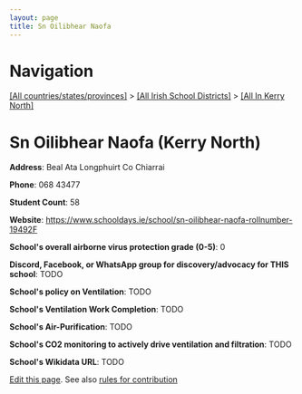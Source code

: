 ```yaml
---
layout: page
title: Sn Oilibhear Naofa
---
```

# Navigation

[[All countries/states/provinces]](../../..) > [[All Irish School Districts]](../..) > [[All In Kerry North]](..)

# Sn Oilibhear Naofa (Kerry North)

**Address**: Beal Ata Longphuirt Co Chiarrai

**Phone**: 068 43477

**Student Count**: 58

**Website**: <https://www.schooldays.ie/school/sn-oilibhear-naofa-rollnumber-19492F>

**School's overall airborne virus protection grade (0-5)**: 0

**Discord, Facebook, or WhatsApp group for discovery/advocacy for THIS school**: TODO

**School's policy on Ventilation**: TODO

**School's Ventilation Work Completion**: TODO

**School's Air-Purification**: TODO

**School's CO2 monitoring to actively drive ventilation and filtration**: TODO

**School's Wikidata URL**: TODO


[Edit this page](https://github.com/ventilate-schools/Ireland/edit/main/./Kerry_North/Sn_Oilibhear_Naofa.md). See also [rules for contribution](../../../contribution-rules/)